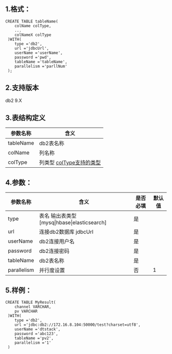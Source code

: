 ## 1.格式：
```
CREATE TABLE tableName(
    colName colType,
    ...
    colNameX colType
 )WITH(
    type ='db2',
    url ='jdbcUrl',
    userName ='userName',
    password ='pwd',
    tableName ='tableName',
    parallelism ='parllNum'
 );

```

## 2.支持版本
 db2 9.X
 
## 3.表结构定义
 
|参数名称|含义|
|----|---|
| tableName| db2表名称|
| colName | 列名称|
| colType | 列类型 [colType支持的类型](colType.md)|

## 4.参数：

|参数名称|含义|是否必填|默认值|
|----|----|----|----|
| type |表名 输出表类型[mysq&#124;hbase&#124;elasticsearch]|是||
| url | 连接db2数据库 jdbcUrl |是||
| userName | db2连接用户名 |是||
| password | db2连接密码|是||
| tableName | db2表名称|是||
| parallelism | 并行度设置|否|1|
  
## 5.样例：
```
CREATE TABLE MyResult(
    channel VARCHAR,
    pv VARCHAR
 )WITH(
    type ='db2',
    url ='jdbc:db2://172.16.8.104:50000/test?charset=utf8',
    userName ='dtstack',
    password ='abc123',
    tableName ='pv2',
    parallelism ='1'
 )
 ```